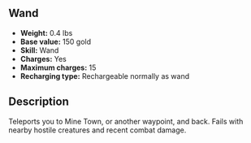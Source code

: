 ## Wand
- **Weight:** 0.4 lbs
- **Base value:** 150 gold
- **Skill:** Wand
- **Charges:** Yes
- **Maximum charges:** 15
- **Recharging type:** Rechargeable normally as wand
## Description
Teleports you to Mine Town, or another waypoint, and back.
Fails with nearby hostile creatures and recent combat damage.
